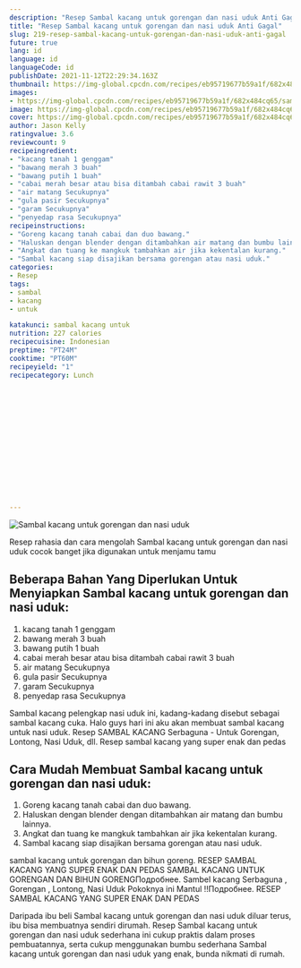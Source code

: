 ```yaml
---
description: "Resep Sambal kacang untuk gorengan dan nasi uduk Anti Gagal"
title: "Resep Sambal kacang untuk gorengan dan nasi uduk Anti Gagal"
slug: 219-resep-sambal-kacang-untuk-gorengan-dan-nasi-uduk-anti-gagal
future: true
lang: id
language: id
languageCode: id
publishDate: 2021-11-12T22:29:34.163Z 
thumbnail: https://img-global.cpcdn.com/recipes/eb95719677b59a1f/682x484cq65/sambal-kacang-untuk-gorengan-dan-nasi-uduk-foto-resep-utama.webp
images:
- https://img-global.cpcdn.com/recipes/eb95719677b59a1f/682x484cq65/sambal-kacang-untuk-gorengan-dan-nasi-uduk-foto-resep-utama.webp
image: https://img-global.cpcdn.com/recipes/eb95719677b59a1f/682x484cq65/sambal-kacang-untuk-gorengan-dan-nasi-uduk-foto-resep-utama.webp
cover: https://img-global.cpcdn.com/recipes/eb95719677b59a1f/682x484cq65/sambal-kacang-untuk-gorengan-dan-nasi-uduk-foto-resep-utama.webp
author: Jason Kelly
ratingvalue: 3.6
reviewcount: 9
recipeingredient:
- "kacang tanah 1 genggam"
- "bawang merah 3 buah"
- "bawang putih 1 buah"
- "cabai merah besar atau bisa ditambah cabai rawit 3 buah"
- "air matang Secukupnya"
- "gula pasir Secukupnya"
- "garam Secukupnya"
- "penyedap rasa Secukupnya"
recipeinstructions:
- "Goreng kacang tanah cabai dan duo bawang."
- "Haluskan dengan blender dengan ditambahkan air matang dan bumbu lainnya."
- "Angkat dan tuang ke mangkuk tambahkan air jika kekentalan kurang."
- "Sambal kacang siap disajikan bersama gorengan atau nasi uduk."
categories:
- Resep
tags:
- sambal
- kacang
- untuk

katakunci: sambal kacang untuk 
nutrition: 227 calories
recipecuisine: Indonesian
preptime: "PT24M"
cooktime: "PT60M"
recipeyield: "1"
recipecategory: Lunch


     
    
    
    
    
    
    
    
    
    
    
      
    
---
```



![Sambal kacang untuk gorengan dan nasi uduk](https://img-global.cpcdn.com/recipes/eb95719677b59a1f/682x484cq65/sambal-kacang-untuk-gorengan-dan-nasi-uduk-foto-resep-utama.webp)

Resep rahasia dan cara mengolah  Sambal kacang untuk gorengan dan nasi uduk cocok banget jika digunakan untuk menjamu tamu

<!--inarticleads1-->

## Beberapa Bahan Yang Diperlukan Untuk Menyiapkan Sambal kacang untuk gorengan dan nasi uduk:

1. kacang tanah 1 genggam
1. bawang merah 3 buah
1. bawang putih 1 buah
1. cabai merah besar atau bisa ditambah cabai rawit 3 buah
1. air matang Secukupnya
1. gula pasir Secukupnya
1. garam Secukupnya
1. penyedap rasa Secukupnya

Sambal kacang pelengkap nasi uduk ini, kadang-kadang disebut sebagai sambal kacang cuka. Halo guys hari ini aku akan membuat sambal kacang untuk nasi uduk. Resep SAMBAL KACANG Serbaguna - Untuk Gorengan, Lontong, Nasi Uduk, dll. Resep sambal kacang yang super enak dan pedas 

<!--inarticleads2-->

## Cara Mudah Membuat Sambal kacang untuk gorengan dan nasi uduk:

1. Goreng kacang tanah cabai dan duo bawang.
1. Haluskan dengan blender dengan ditambahkan air matang dan bumbu lainnya.
1. Angkat dan tuang ke mangkuk tambahkan air jika kekentalan kurang.
1. Sambal kacang siap disajikan bersama gorengan atau nasi uduk.


sambal kacang untuk gorengan dan bihun goreng. RESEP SAMBAL KACANG YANG SUPER ENAK DAN PEDAS SAMBAL KACANG UNTUK GORENGAN DAN BIHUN GORENGПодробнее. Sambel kacang Serbaguna , Gorengan , Lontong, Nasi Uduk Pokoknya ini Mantul !!Подробнее. RESEP SAMBAL KACANG YANG SUPER ENAK DAN PEDAS 

Daripada ibu beli  Sambal kacang untuk gorengan dan nasi uduk  diluar terus, ibu  bisa membuatnya sendiri dirumah. Resep  Sambal kacang untuk gorengan dan nasi uduk  sederhana ini cukup praktis dalam proses pembuatannya, serta cukup menggunakan bumbu sederhana  Sambal kacang untuk gorengan dan nasi uduk  yang enak, bunda nikmati di rumah.
